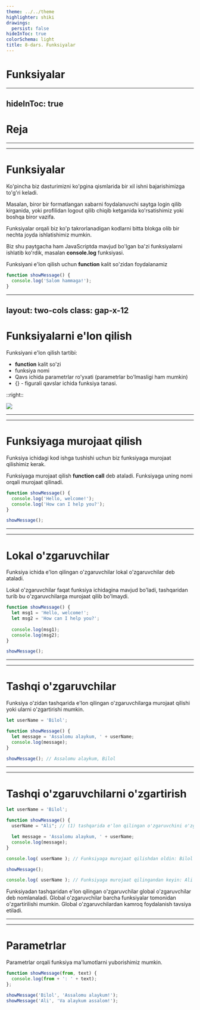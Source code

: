```yaml
---
theme: ../../theme
highlighter: shiki
drawings:
  persist: false
hideInToc: true
colorSchema: light
title: 8-dars. Funksiyalar
---
```


# Funksiyalar


---
hideInToc: true
---

# Reja

<Toc :columns="2" />

---
---

# Funksiyalar

Ko'pincha biz dasturimizni ko'pgina qismlarida bir xil ishni bajarishimizga to'g'ri keladi.

Masalan, biror bir formatlangan xabarni foydalanuvchi saytga login qilib kirganida, yoki profilidan logout qilib chiqib ketganida ko'rsatishimiz yoki boshqa biror vazifa.

Funksiyalar orqali biz ko'p takrorlanadigan kodlarni bitta blokga olib bir nechta joyda ishlatishimiz mumkin.

Biz shu paytgacha ham JavaScriptda mavjud bo'lgan ba'zi funksiyalarni ishlatib ko'rdik, masalan **console.log** funksiyasi.

Funksiyani e'lon qilish uchun **function** kalit so'zidan foydalanamiz

```js
function showMessage() {
  console.log('Salom hammaga!');
} 
```

---
layout: two-cols
class: gap-x-12
---

# Funksiyalarni e'lon qilish

Funksiyani e'lon qilish tartibi:

- **function** kalit so'zi
- funksiya nomi
- Qavs ichida parametrlar ro'yxati (parametrlar bo'lmasligi ham mumkin)
- {} - figurali qavslar ichida funksiya tanasi.

::right::

<img src="/assets/function.webp" />

---
---

# Funksiyaga murojaat qilish

Funksiya ichidagi kod ishga tushishi uchun biz funksiyaga murojaat qilishimiz kerak.

Funksiyaga murojaat qilish **function call** deb ataladi. Funksiyaga uning nomi orqali murojaat qilinadi.

```js
function showMessage() {
  console.log('Hello, welcome!');
  console.log('How can I help you?');
}

showMessage();
```

---
---

# Lokal o'zgaruvchilar

Funksiya ichida e'lon qilingan o'zgaruvchilar lokal o'zgaruvchilar deb ataladi.

Lokal o'zgaruvchilar faqat funksiya ichidagina mavjud bo'ladi, tashqaridan turib bu o'zgaruvchilarga murojaat qilib bo'lmaydi.

```js
function showMessage() {
  let msg1 = 'Hello, welcome!';
  let msg2 = 'How can I help you?';
  
  console.log(msg1);
  console.log(msg2);
}

showMessage();
```

---
---

# Tashqi o'zgaruvchilar

Funksiya o'zidan tashqarida e'lon qilingan o'zgaruvchilarga murojaat qilishi yoki ularni o'zgartirishi mumkin.

```js
let userName = 'Bilol';

function showMessage() {
  let message = 'Assalomu alaykum, ' + userName;
  console.log(message);
}

showMessage(); // Assalomu alaykum, Bilol
```

---
---

# Tashqi o'zgaruvchilarni o'zgartirish


```js
let userName = 'Bilol';

function showMessage() {
  userName = "Ali"; // (1) tashqarida e'lon qilingan o'zgaruvchini o'zgartirish

  let message = 'Assalomu alaykum, ' + userName;
  console.log(message);
}

console.log( userName ); // Funksiyaga murojaat qilishdan oldin: Bilol

showMessage();

console.log( userName ); // Funksiyaga murojaat qilingandan keyin: Ali
```

<SInfo>
<template #title>Global o'zgaruvchilar</template>

Funksiyadan tashqaridan e'lon qilingan o'zgaruvchilar global o'zgaruvchilar deb nomlanaladi.
Global o'zgaruvchilar barcha funksiyalar tomonidan o'zgartirilishi mumkin. Global o'zgaruvchilardan kamroq foydalanish tavsiya etiladi.

</SInfo>

---
---

# Parametrlar

Parametrlar orqali funksiya ma'lumotlarni yuborishimiz mumkin.

```js
function showMessage(from, text) {
  console.log(from + ': ' + text);
};

showMessage('Bilol', 'Assalomu alaykum!');
showMessage('Ali', 'Va alaykum assalom!');
```